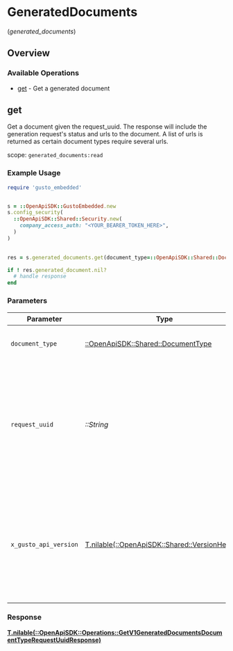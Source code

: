 # GeneratedDocuments
(*generated_documents*)

## Overview

### Available Operations

* [get](#get) - Get a generated document

## get

Get a document given the request_uuid. The response will include the generation request's status and urls to the document. A list of urls is returned as certain document types require several urls.

scope: `generated_documents:read`

### Example Usage

```ruby
require 'gusto_embedded'


s = ::OpenApiSDK::GustoEmbedded.new
s.config_security(
  ::OpenApiSDK::Shared::Security.new(
    company_access_auth: "<YOUR_BEARER_TOKEN_HERE>",
  )
)

    
res = s.generated_documents.get(document_type=::OpenApiSDK::Shared::DocumentType::PRINTABLE_PAYROLL_CHECKS, request_uuid="<id>", x_gusto_api_version=::OpenApiSDK::Shared::VersionHeader::TWO_THOUSAND_AND_TWENTY_FOUR_04_01)

if ! res.generated_document.nil?
  # handle response
end

```

### Parameters

| Parameter                                                                                                                                                                                                                    | Type                                                                                                                                                                                                                         | Required                                                                                                                                                                                                                     | Description                                                                                                                                                                                                                  |
| ---------------------------------------------------------------------------------------------------------------------------------------------------------------------------------------------------------------------------- | ---------------------------------------------------------------------------------------------------------------------------------------------------------------------------------------------------------------------------- | ---------------------------------------------------------------------------------------------------------------------------------------------------------------------------------------------------------------------------- | ---------------------------------------------------------------------------------------------------------------------------------------------------------------------------------------------------------------------------- |
| `document_type`                                                                                                                                                                                                              | [::OpenApiSDK::Shared::DocumentType](../../models/shared/documenttype.md)                                                                                                                                                    | :heavy_check_mark:                                                                                                                                                                                                           | The type of document being generated                                                                                                                                                                                         |
| `request_uuid`                                                                                                                                                                                                               | *::String*                                                                                                                                                                                                                   | :heavy_check_mark:                                                                                                                                                                                                           | The UUID of the request to generate a document. Generate document endpoints return request_uuids to be used with the GET generated document endpoint.                                                                        |
| `x_gusto_api_version`                                                                                                                                                                                                        | [T.nilable(::OpenApiSDK::Shared::VersionHeader)](../../models/shared/versionheader.md)                                                                                                                                       | :heavy_minus_sign:                                                                                                                                                                                                           | Determines the date-based API version associated with your API call. If none is provided, your application's [minimum API version](https://docs.gusto.com/embedded-payroll/docs/api-versioning#minimum-api-version) is used. |

### Response

**[T.nilable(::OpenApiSDK::Operations::GetV1GeneratedDocumentsDocumentTypeRequestUuidResponse)](../../models/operations/getv1generateddocumentsdocumenttyperequestuuidresponse.md)**

